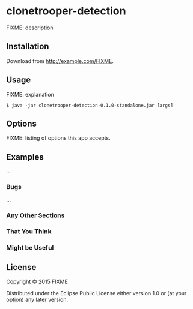 # clonetrooper-detection

FIXME: description

## Installation

Download from http://example.com/FIXME.

## Usage

FIXME: explanation

    $ java -jar clonetrooper-detection-0.1.0-standalone.jar [args]

## Options

FIXME: listing of options this app accepts.

## Examples

...

### Bugs

...

### Any Other Sections
### That You Think
### Might be Useful

## License

Copyright © 2015 FIXME

Distributed under the Eclipse Public License either version 1.0 or (at
your option) any later version.
